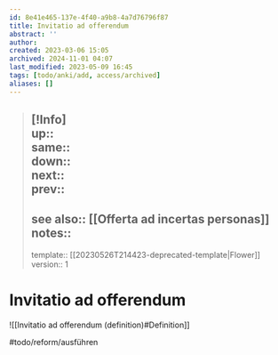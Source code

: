 ```yaml
---
id: 8e41e465-137e-4f40-a9b8-4a7d76796f87
title: Invitatio ad offerendum
abstract: ''
author: 
created: 2023-03-06 15:05
archived: 2024-11-01 04:07
last_modified: 2023-05-09 16:45
tags: [todo/anki/add, access/archived]
aliases: []
---
```


> [!Info]  
> up::  
> same::  
> down::  
> next::  
> prev::
> ---  
> see also:: [[Offerta ad incertas personas]]  
> notes::
> ---
> template:: [[20230526T214423-deprecated-template|Flower]]  
> version:: 1 

# Invitatio ad offerendum

![[Invitatio ad offerendum (definition)#Definition]]

#todo/reform/ausführen 
